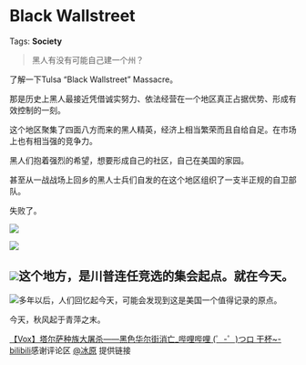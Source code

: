 # Black Wallstreet

Tags: **Society**

> 黑人有没有可能自己建一个州？



了解一下Tulsa “Black Wallstreet” Massacre。

那是历史上黑人最接近凭借诚实努力、依法经营在一个地区真正占据优势、形成有效控制的一刻。

这个地区聚集了四面八方而来的黑人精英，经济上相当繁荣而且自给自足。在市场上也有相当强的竞争力。

黑人们抱着强烈的希望，想要形成自己的社区，自己在美国的家园。

甚至从一战战场上回乡的黑人士兵们自发的在这个地区组织了一支半正规的自卫部队。

失败了。

  


![](https://pic1.zhimg.com/50/v2-227e2eb74f857dc7f5b461c8ec69ffa8_720w.jpg?source=1940ef5c)  


![](https://pic1.zhimg.com/50/v2-e5a672a3d01b431c7df33d085ca97253_720w.jpg?source=1940ef5c)  


![](https://pic1.zhimg.com/50/v2-81243092654cd4e6be9a42dea72091d6_720w.jpg?source=1940ef5c)**这个地方，是川普连任竞选的集会起点。就在今天。**
---------------------------

![](https://pic2.zhimg.com/50/v2-0696d7a65c51401b89a0c0cfba634fdb_720w.jpg?source=1940ef5c)多年以后，人们回忆起今天，可能会发现到这是美国一个值得记录的原点。

今天，秋风起于青萍之末。

[【Vox】塔尔萨种族大屠杀——黑色华尔街消亡\_哔哩哔哩 (゜-゜)つロ 干杯~-bilibili](https://link.zhihu.com/?target=https%3A//m.bilibili.com/video/BV1yb411b7Ng%3Ft%3D501)感谢评论区 [@冰原](https://www.zhihu.com/people/a575e230cbbdee1b5c59342e3531834b) 提供链接



